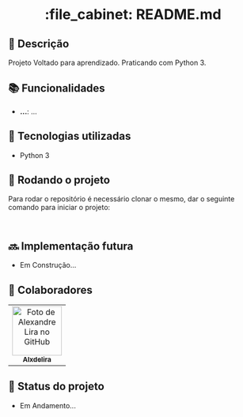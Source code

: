 <h1 align="center">:file_cabinet: README.md</h1>

## :memo: Descrição
Projeto Voltado para aprendizado. Praticando com Python 3.

## :books: Funcionalidades
* <b>...</b>: ...

## :wrench: Tecnologias utilizadas
* Python 3

## :rocket: Rodando o projeto
Para rodar o repositório é necessário clonar o mesmo, dar o seguinte comando para iniciar o projeto:
```
 
```

## :soon: Implementação futura
* Em Construção...

## :handshake: Colaboradores
<table>
  <tr>
    <td align="center">
      <a href="http://github.com/Alxdelira">
        <img src="https://avataaars.io/?avatarStyle=Circle&topType=ShortHairTheCaesarSidePart&accessoriesType=Prescription02&hairColor=Black&facialHairType=BeardLight&facialHairColor=Black&clotheType=Hoodie&clotheColor=Black&eyeType=Happy&eyebrowType=UpDown&mouthType=Smile&skinColor=Brown" width="100px;" alt="Foto de Alexandre Lira no GitHub"/><br>
        <sub>
          <b>Alxdelira</b>
        </sub>
      </a>
    </td>
  </tr>
</table>

## :dart: Status do projeto

* Em Andamento...

